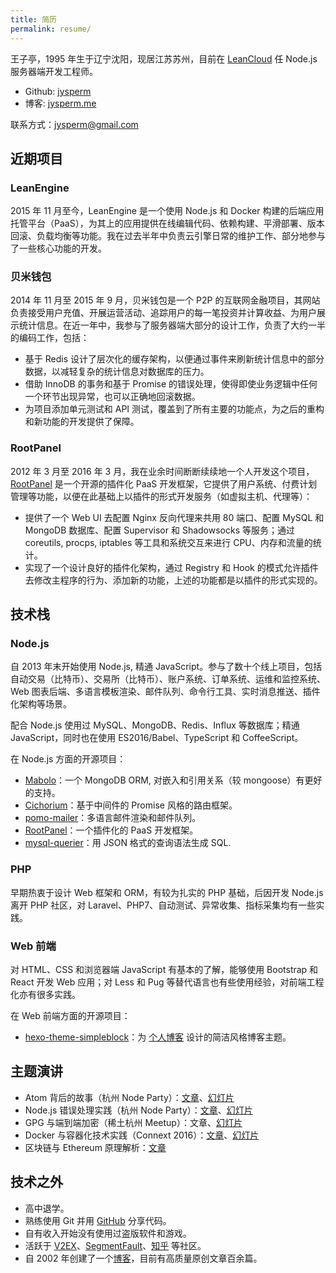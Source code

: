 ```yaml
---
title: 简历
permalink: resume/
---
```


王子亭，1995 年生于辽宁沈阳，现居江苏苏州，目前在 [LeanCloud](https://leancloud.cn/) 任 Node.js 服务器端开发工程师。

* Github: [jysperm](https://github.com/jysperm)
* 博客: [jysperm.me](https://jysperm.me/)

联系方式：[jysperm@gmail.com](mailto:jysperm@gmail.com)

## 近期项目

### LeanEngine

2015 年 11 月至今，LeanEngine 是一个使用 Node.js 和 Docker 构建的后端应用托管平台（PaaS），为其上的应用提供在线编辑代码、依赖构建、平滑部署、版本回滚、负载均衡等功能。我在过去半年中负责云引擎日常的维护工作、部分地参与了一些核心功能的开发。

### 贝米钱包

2014 年 11 月至 2015 年 9 月，贝米钱包是一个 P2P 的互联网金融项目，其网站负责接受用户充值、开展运营活动、追踪用户的每一笔投资并计算收益、为用户展示统计信息。在近一年中，我参与了服务器端大部分的设计工作，负责了大约一半的编码工作，包括：

* 基于 Redis 设计了层次化的缓存架构，以便通过事件来刷新统计信息中的部分数据，以减轻复杂的统计信息对数据库的压力。
* 借助 InnoDB 的事务和基于 Promise 的错误处理，使得即使业务逻辑中任何一个环节出现异常，也可以正确地回滚数据。
* 为项目添加单元测试和 API 测试，覆盖到了所有主要的功能点，为之后的重构和新功能的开发提供了保障。

### RootPanel

2012 年 3 月至 2016 年 3 月，我在业余时间断断续续地一个人开发这个项目，[RootPanel](https://github.com/HackPlan/RootPanel) 是一个开源的插件化 PaaS 开发框架，它提供了用户系统、付费计划管理等功能，以便在此基础上以插件的形式开发服务（如虚拟主机、代理等）：

* 提供了一个 Web UI 去配置 Nginx 反向代理来共用 80 端口、配置 MySQL 和 MongoDB 数据库、配置 Supervisor 和 Shadowsocks 等服务；通过 coreutils, procps, iptables 等工具和系统交互来进行 CPU、内存和流量的统计。
* 实现了一个设计良好的插件化架构，通过 Registry 和 Hook 的模式允许插件去修改主程序的行为、添加新的功能，上述的功能都是以插件的形式实现的。

## 技术栈
### Node.js

自 2013 年末开始使用 Node.js, 精通 JavaScript。参与了数十个线上项目，包括自动交易（比特币）、交易所（比特币）、账户系统、订单系统、运维和监控系统、Web 图表后端、多语言模板渲染、邮件队列、命令行工具、实时消息推送、插件化架构等场景。

配合 Node.js 使用过 MySQL、MongoDB、Redis、Influx 等数据库；精通 JavaScript，同时也在使用 ES2016/Babel、TypeScript 和 CoffeeScript。

在 Node.js 方面的开源项目：

* [Mabolo](https://github.com/jysperm/Mabolo)：一个 MongoDB ORM, 对嵌入和引用关系（较 mongoose）有更好的支持。
* [Cichorium](https://github.com/jysperm/Cichorium)：基于中间件的 Promise 风格的路由框架。
* [pomo-mailer](https://github.com/jysperm/pomo-mailer)：多语言邮件渲染和邮件队列。
* [RootPanel](https://github.com/jysperm/RootPanel)：一个插件化的 PaaS 开发框架。
* [mysql-querier](https://github.com/jysperm/mysql-querier)：用 JSON 格式的查询语法生成 SQL.

### PHP

早期热衷于设计 Web 框架和 ORM，有较为扎实的 PHP 基础，后因开发 Node.js 离开 PHP 社区，对 Laravel、PHP7、自动测试、异常收集、指标采集均有一些实践。

### Web 前端

对 HTML、CSS 和浏览器端 JavaScript 有基本的了解，能够使用 Bootstrap 和 React 开发 Web 应用；对 Less 和 Pug 等替代语言也有些使用经验，对前端工程化亦有很多实践。

在 Web 前端方面的开源项目：

* [hexo-theme-simpleblock](https://github.com/jysperm/hexo-theme-simpleblock)：为 [个人博客](https://jysperm.me/) 设计的简洁风格博客主题。

## 主题演讲

* Atom 背后的故事（杭州 Node Party）：[文章](https://jysperm.me/2016/11/behind-atom/)、[幻灯片](https://cdn.ziting.wang/slides/Behind%20Atom.pdf)
* Node.js 错误处理实践（杭州 Node Party）：[文章](https://jysperm.me/2016/10/nodejs-error-handling/)、[幻灯片](https://cdn.ziting.wang/slides/Node%20Error%20Handling.pdf)
* GPG 与端到端加密（稀土杭州 Meetup）：文章、[幻灯片](https://cdn.ziting.wang/slides/GPG%20and%20E2EE.pdf)
* Docker 与容器化技术实践（Connext 2016）：[文章](https://jysperm.me/2016/08/docker-and-containerization/)、[幻灯片](https://cdn.ziting.wang/slides/Docker%20on%20PaaS.pdf)
* 区块链与 Ethereum 原理解析：[文章](https://jysperm.me/2016/05/blockchain-slides/)

## 技术之外

* 高中退学。
* 熟练使用 Git 并用 [GitHub](https://github.com/jysperm) 分享代码。
* 自有收入开始没有使用过盗版软件和游戏。
* 活跃于 [V2EX](https://www.v2ex.com/member/jybox)、[SegmentFault](http://segmentfault.com/u/jysperm)、[知乎](http://www.zhihu.com/people/jysperm) 等社区。
* 自 2002 年创建了一个[博客](https://jysperm.me/)，目前有高质量原创文章百余篇。
